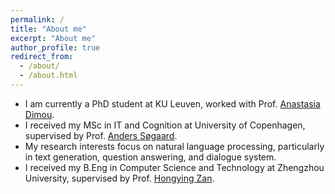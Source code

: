 ```yaml
---
permalink: /
title: "About me"
excerpt: "About me"
author_profile: true
redirect_from: 
  - /about/
  - /about.html
---
```


- I am currently a PhD student at KU Leuven, worked with Prof. [Anastasia Dimou](https://www.kuleuven.be/wieiswie/en/person/00142590).
- I received my MSc in IT and Cognition at University of Copenhagen, supervised by Prof. [Anders Søgaard](https://anderssoegaard.github.io//).
- My research interests focus on natural language processing, particularly in text generation, question answering, and dialogue system.
- I received my B.Eng in Computer Science and Technology at Zhengzhou University, supervised by Prof. [Hongying Zan](https://baike.baidu.com/item/昝红英/9453786?fr=aladdin).
